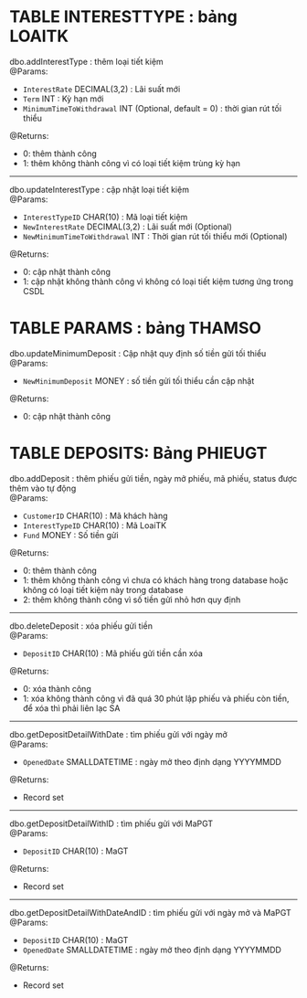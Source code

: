 # TABLE INTERESTTYPE : bảng LOAITK

dbo.addInterestType : thêm loại tiết kiệm \
@Params: 
- `InterestRate` DECIMAL(3,2) : Lãi suất mới 
- `Term` INT	: Kỳ hạn mới 
- `MinimumTimeToWithdrawal` INT (Optional, default = 0) : thời gian rút tối thiểu 

@Returns:
- 0: thêm thành công
- 1: thêm không thành công vì có loại tiết kiệm trùng kỳ hạn

<hr>

dbo.updateInterestType : cập nhật loại tiết kiệm \
@Params:
- `InterestTypeID` CHAR(10) : Mã loại tiết kiệm
- `NewInterestRate` DECIMAL(3,2) : Lãi suất mới (Optional)
- `NewMinimumTimeToWithdrawal` INT : Thời gian rút tối thiểu mới (Optional)

@Returns:
- 0: cập nhật thành công
- 1: cập nhật không thành công vì không có loại tiết kiệm tương ứng trong CSDL



# TABLE PARAMS : bảng THAMSO

dbo.updateMinimumDeposit : Cập nhật quy định số tiền gửi tối thiểu \
@Params:
- `NewMinimumDeposit` MONEY : số tiền gửi tối thiểu cần cập nhật

@Returns:
- 0: cập nhật thành công



# TABLE DEPOSITS: Bảng PHIEUGT

dbo.addDeposit : thêm phiếu gửi tiền, ngày mở phiếu, mã phiếu, status được thêm vào tự động \
@Params: 
- `CustomerID` CHAR(10) : Mã khách hàng
- `InterestTypeID` CHAR(10) : Mã LoaiTK
- `Fund` MONEY : Số tiền gửi 

@Returns:
- 0: thêm thành công
- 1: thêm không thành công vì chưa có khách hàng trong database hoặc không có loại tiết kiệm này trong database
- 2: thêm không thành công vì số tiền gửi nhỏ hơn quy định

<hr>

dbo.deleteDeposit : xóa phiếu gửi tiền \
@Params:
- `DepositID` CHAR(10) : Mã phiếu gửi tiền cần xóa

@Returns: 
- 0: xóa thành công
- 1: xóa không thành công vì đã quá 30 phút lập phiếu và phiếu còn tiền, để xóa thì phải liên lạc SA


<hr>

dbo.getDepositDetailWithDate : tìm phiếu gửi với ngày mở \
@Params:
- `OpenedDate` SMALLDATETIME : ngày mở theo định dạng YYYYMMDD

@Returns: 
- Record set 


<hr>

dbo.getDepositDetailWithID : tìm phiếu gửi với MaPGT \
@Params:
- `DepositID` CHAR(10) : MaGT

@Returns: 
- Record set 


<hr>

dbo.getDepositDetailWithDateAndID : tìm phiếu gửi với ngày mở và MaPGT \
@Params:
- `DepositID` CHAR(10) : MaGT
- `OpenedDate` SMALLDATETIME : ngày mở theo định dạng YYYYMMDD

@Returns: 
- Record set 